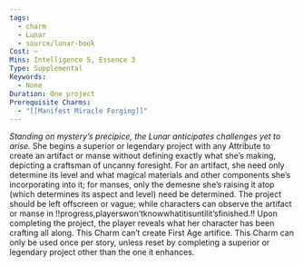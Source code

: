 ```yaml
---
tags:
  - charm
  - Lunar
  - source/lunar-book
Cost: —
Mins: Intelligence 5, Essence 3
Type: Supplemental
Keywords:
  - None
Duration: One project
Prerequisite Charms:
  - "[[Manifest Miracle Forging]]"
---
```

*Standing on mystery’s precipice, the Lunar anticipates challenges yet to arise.*
She begins a superior or legendary project with any Attribute to create an artifact or manse without defining exactly what she’s making, depicting a craftsman of uncanny foresight. For an artifact, she need only determine its level and what magical materials and other components she’s incorporating into it; for manses, only the demesne she’s raising it atop (which determines its aspect and level) need be determined. The project should be left offscreen or vague; while characters can observe the artifact or manse in !!progress,playerswon’tknowwhatitisuntilit’sfinished.!! Upon completing the project, the player reveals what her character has been crafting all along. This Charm can’t create First Age artifice. This Charm can only be used once per story, unless reset by completing a superior or legendary project other than the one it enhances.